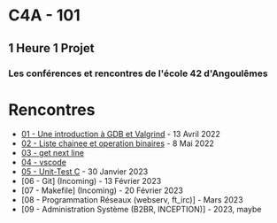 # C4A - 101
## 1 Heure 1 Projet
### Les conférences et rencontres de l'école 42 d'Angoulêmes

# Rencontres

* [01 - Une introduction à GDB et Valgrind](1_GDB_Valgrind/CONF01-BRIEF-42.pdf) - 13 Avril 2022
* [02 - Liste chainee et operation binaires](2_Operateur_Binaire_et_Liste_Chainee/CONF02-BRIEF-42.pdf) - 8 Mai 2022
* [03 - get next line](3_get_next_line)
* [04 - vscode](4_vscode)
* [05 - Unit-Test C](https://github.com/thibautdbs/1h1p_greatest) - 30 Janvier 2023
* [06 - Git] (Incoming) - 13 Février 2023
* [07 - Makefile] (Incoming) - 20 Février 2023
* [08 - Programmation Réseaux (webserv, ft_irc)] - Mars 2023
* [09 - Administration Système (B2BR, INCEPTION)] - 2023, maybe